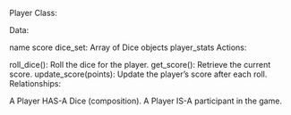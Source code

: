 Player Class:

Data:

name
score
dice_set: Array of Dice objects
player_stats
Actions:

roll_dice(): Roll the dice for the player.
get_score(): Retrieve the current score.
update_score(points): Update the player’s score after each roll.
Relationships:

A Player HAS-A Dice (composition).
A Player IS-A participant in the game.
